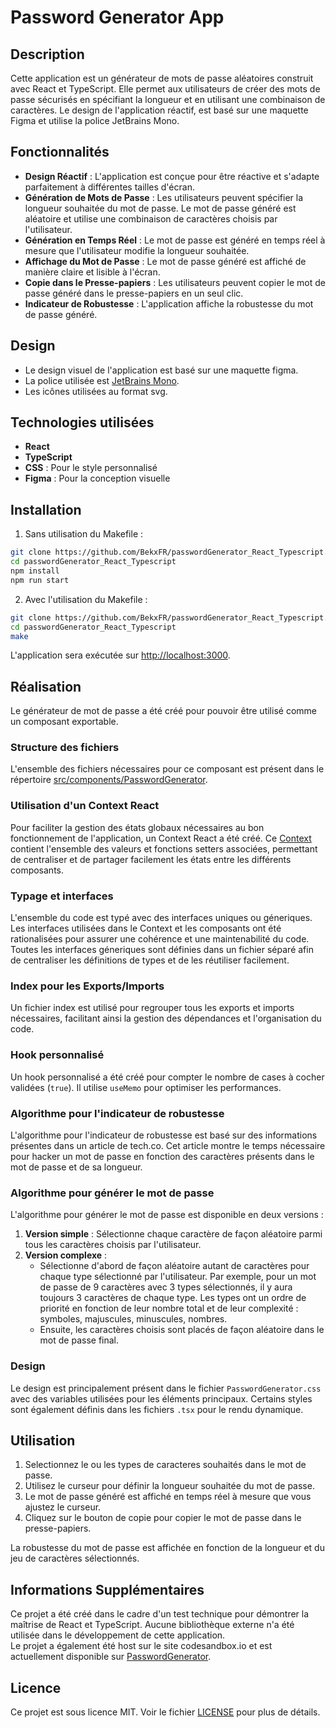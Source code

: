 # Password Generator App

## Description

Cette application est un générateur de mots de passe aléatoires construit avec React et TypeScript. Elle permet aux utilisateurs de créer des mots de passe sécurisés en spécifiant la longueur et en utilisant une combinaison de caractères. Le design de l'application réactif, est basé sur une maquette Figma et utilise la police JetBrains Mono.

## Fonctionnalités

- **Design Réactif** : L'application est conçue pour être réactive et s'adapte parfaitement à différentes tailles d'écran.
- **Génération de Mots de Passe** : Les utilisateurs peuvent spécifier la longueur souhaitée du mot de passe. Le mot de passe généré est aléatoire et utilise une combinaison de caractères choisis par l'utilisateur.
- **Génération en Temps Réel** : Le mot de passe est généré en temps réel à mesure que l'utilisateur modifie la longueur souhaitée.
- **Affichage du Mot de Passe** : Le mot de passe généré est affiché de manière claire et lisible à l'écran.
- **Copie dans le Presse-papiers** : Les utilisateurs peuvent copier le mot de passe généré dans le presse-papiers en un seul clic.
- **Indicateur de Robustesse** : L'application affiche la robustesse du mot de passe généré.

## Design

- Le design visuel de l'application est basé sur une maquette figma.
- La police utilisée est [JetBrains Mono](https://fonts.google.com/specimen/JetBrains+Mono).
- Les icônes utilisées au format svg.

## Technologies utilisées

- **React**
- **TypeScript**
- **CSS** : Pour le style personnalisé
- **Figma** : Pour la conception visuelle

## Installation

1. Sans utilisation du Makefile :

```bash
git clone https://github.com/BekxFR/passwordGenerator_React_Typescript.git
cd passwordGenerator_React_Typescript
npm install
npm run start
```

2. Avec l'utilisation du Makefile :

```bash
git clone https://github.com/BekxFR/passwordGenerator_React_Typescript.git
cd passwordGenerator_React_Typescript
make
```

L'application sera exécutée sur [http://localhost:3000](http://localhost:3000).

## Réalisation

Le générateur de mot de passe a été créé pour pouvoir être utilisé comme un composant exportable.

### Structure des fichiers

L'ensemble des fichiers nécessaires pour ce composant est présent dans le répertoire [src/components/PasswordGenerator](https://github.com/BekxFR/passwordGenerator_React_Typescript/tree/main/src/components/PasswordGenerator).

### Utilisation d'un Context React

Pour faciliter la gestion des états globaux nécessaires au bon fonctionnement de l'application, un Context React a été créé. Ce [Context](https://github.com/BekxFR/passwordGenerator_React_Typescript/tree/main/src/components/PasswordGenerator/context/PasswordGenerator.tsx) contient l'ensemble des valeurs et fonctions setters associées, permettant de centraliser et de partager facilement les états entre les différents composants.

### Typage et interfaces

L'ensemble du code est typé avec des interfaces uniques ou géneriques. Les interfaces utilisées dans le Context et les composants ont été rationalisées pour assurer une cohérence et une maintenabilité du code. Toutes les interfaces géneriques sont définies dans un fichier séparé afin de centraliser les définitions de types et de les réutiliser facilement.

### Index pour les Exports/Imports

Un fichier index est utilisé pour regrouper tous les exports et imports nécessaires, facilitant ainsi la gestion des dépendances et l'organisation du code.

### Hook personnalisé

Un hook personnalisé a été créé pour compter le nombre de cases à cocher validées (`true`). Il utilise `useMemo` pour optimiser les performances.

### Algorithme pour l'indicateur de robustesse

L'algorithme pour l'indicateur de robustesse est basé sur des informations présentes dans un article de tech.co. Cet article montre le temps nécessaire pour hacker un mot de passe en fonction des caractères présents dans le mot de passe et de sa longueur.

### Algorithme pour générer le mot de passe

L'algorithme pour générer le mot de passe est disponible en deux versions :

1. **Version simple** : Sélectionne chaque caractère de façon aléatoire parmi tous les caractères choisis par l'utilisateur.
2. **Version complexe** :
   - Sélectionne d'abord de façon aléatoire autant de caractères pour chaque type sélectionné par l'utilisateur. Par exemple, pour un mot de passe de 9 caractères avec 3 types sélectionnés, il y aura toujours 3 caractères de chaque type. Les types ont un ordre de priorité en fonction de leur nombre total et de leur complexité : symboles, majuscules, minuscules, nombres.
   - Ensuite, les caractères choisis sont placés de façon aléatoire dans le mot de passe final.

### Design

Le design est principalement présent dans le fichier `PasswordGenerator.css` avec des variables utilisées pour les éléments principaux. Certains styles sont également définis dans les fichiers `.tsx` pour le rendu dynamique.

## Utilisation

1. Selectionnez le ou les types de caracteres souhaités dans le mot de passe.
2. Utilisez le curseur pour définir la longueur souhaitée du mot de passe.
3. Le mot de passe généré est affiché en temps réel à mesure que vous ajustez le curseur.
4. Cliquez sur le bouton de copie pour copier le mot de passe dans le presse-papiers.

La robustesse du mot de passe est affichée en fonction de la longueur et du jeu de caractères sélectionnés.

## Informations Supplémentaires

Ce projet a été créé dans le cadre d'un test technique pour démontrer la maîtrise de React et TypeScript. Aucune bibliothèque externe n'a été utilisée dans le développement de cette application.  
Le projet a également été host sur le site codesandbox.io et est actuellement disponible sur [PasswordGenerator](https://27cl5d-3000.csb.app/).

## Licence

Ce projet est sous licence MIT. Voir le fichier [LICENSE](LICENSE) pour plus de détails.
